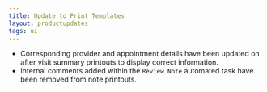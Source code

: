 ```yaml
---
title: Update to Print Templates
layout: productupdates
tags: ui
---
```

- Corresponding provider and appointment details have been updated on after visit summary printouts to display correct information. 
- Internal comments added within the `Review Note` automated task have been removed from note printouts. 

